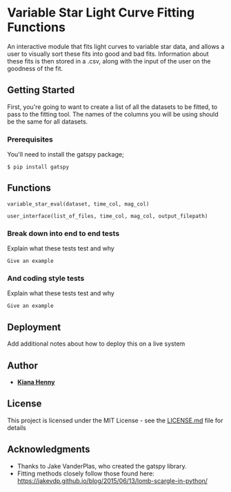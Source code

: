 # Variable Star Light Curve Fitting Functions

An interactive module that fits light curves to variable star data, and allows a user to
visually sort these fits into good and bad fits.  Information about these fits is then stored in a .csv,
along with the input of the user on the goodness of the fit.

## Getting Started

First, you're going to want to create a list of all the datasets to be fitted, to pass to the fitting tool.  The names of the columns you will be using should be the same for all datasets.

### Prerequisites

You'll need to install the gatspy package;

```
$ pip install gatspy
```

## Functions

```
variable_star_eval(dataset, time_col, mag_col)
```
```
user_interface(list_of_files, time_col, mag_col, output_filepath)
```


### Break down into end to end tests

Explain what these tests test and why

```
Give an example
```

### And coding style tests

Explain what these tests test and why

```
Give an example
```

## Deployment

Add additional notes about how to deploy this on a live system


## Author

* [**Kiana Henny**](https://github.com/hennykf)

## License

This project is licensed under the MIT License - see the [LICENSE.md](LICENSE.md) file for details

## Acknowledgments

* Thanks to Jake VanderPlas, who created the gatspy library.
* Fitting methods closely follow those found here: https://jakevdp.github.io/blog/2015/06/13/lomb-scargle-in-python/
